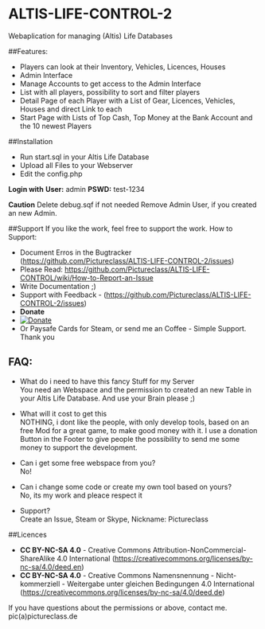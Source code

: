 # ALTIS-LIFE-CONTROL-2
Webaplication for managing (Altis) Life Databases

##Features:

* Players can look at their Inventory, Vehicles, Licences, Houses
* Admin Interface
* Manage Accounts to get access to the Admin Interface
* List with all players, possibility to sort and filter players
* Detail Page of each Player with a List of Gear, Licences, Vehicles, Houses and direct Link to each
* Start Page with Lists of Top Cash, Top Money at the Bank Account and the 10 newest Players

##Installation
* Run start.sql in your Altis Life Database
* Upload all Files to your Webserver
* Edit the config.php

**Login with**
**User:** admin
**PSWD:** test-1234

**Caution**
Delete debug.sqf if not needed
Remove Admin User, if you created an new Admin.

##Support
If you like the work, feel free to support the work. How to Support:
* Document Erros in the Bugtracker (https://github.com/Pictureclass/ALTIS-LIFE-CONTROL-2/issues)
* Please Read: https://github.com/Pictureclass/ALTIS-LIFE-CONTROL/wiki/How-to-Report-an-Issue
* Write Documentation ;) 
* Support with Feedback - (https://github.com/Pictureclass/ALTIS-LIFE-CONTROL-2/issues)
* **Donate**
* [![Donate](https://www.paypalobjects.com/en_US/i/btn/btn_donateCC_LG.gif)](https://www.paypal.com/cgi-bin/webscr?cmd=_s-xclick&hosted_button_id=MQJFLAEZMPBML)
* Or Paysafe Cards for Steam, or send me an Coffee - Simple Support. Thank you
 

## FAQ:

* What do i need to have this fancy Stuff for my Server    
You need an Webspace and the permission to created an new Table in your Altis Life Database. And use your Brain please ;)

* What will it cost to get this    
NOTHING, i dont like the people, with only develop tools, based on an free Mod for a great game, to make good money with it. I use a donation Button in the Footer to give people the possibility to send me some money to support the development.

* Can i get some free webspace from you?    
No!

* Can i change some code or create my own tool based on yours?    
No, its my work and pleace respect it

* Support?     
Create an Issue, Steam or Skype, Nickname: Pictureclass

##Licences
* **CC BY-NC-SA 4.0** - Creative Commons Attribution-NonCommercial-ShareAlike 4.0 International (https://creativecommons.org/licenses/by-nc-sa/4.0/deed.en) 
* **CC BY-NC-SA 4.0** - Creative Commons Namensnennung - Nicht-kommerziell - Weitergabe unter gleichen Bedingungen 4.0 International (https://creativecommons.org/licenses/by-nc-sa/4.0/deed.de)

If you have questions about the permissions or above, contact me. pic(a)pictureclass.de


